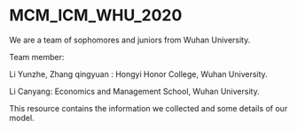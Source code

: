 # MCM_ICM_WHU_2020
We are a team of sophomores and juniors from Wuhan University.

Team member:

Li Yunzhe, Zhang qingyuan : Hongyi Honor College, Wuhan University.

Li Canyang: Economics and Management School, Wuhan University.

This resource contains the information we collected and some details of our model.